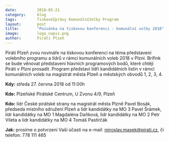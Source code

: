 ```yaml
---
date:         2018-05-21
category:     blog
tags:         TiskovéZprávy KomunálníVolby Program
layout:       post
title:        "Pozvánka na tiskovou konferenci - komunální volby 2018" 
image:        logo_napis.png
author:       Piráti Plzeň
---
```


Piráti Plzeň zvou novináře na tiskovou konferenci na téma představení volebního programu a lídrů v rámci komunálních voleb 2018 v Plzni. Brífink se bude věnovat představení hlavních programových bodů, které chtějí Piráti v Plzni prosadit. Program představí lídři kandidátních listin v rámci komunálních voleb na magistrát města Plzeň a městských obvodů 1, 2, 3, 4.

**Kdy:** středa 27. června 2018 od 11:00h

**Kde:** Plzeňské Pirátské Centrum, U Zvonu 4/9, Plzeň

**Kdo:** lídr České pirátské strany na magistrát města Plzně Pavel Bosák, předseda místního sdružení Plzeň a lídr kandidátky na MO 3 Pavel Šrámek, lídr kandidátky na MO 1 Magdaléna Daňková, lídr kandidátky na MO 2 Petr Vileta a lídr kandidátky na MO 4 Tomáš Pastirčák

**Jak:** prosíme o potvrzení Vaší účasti na e-mail: miroslav.masek@pirati.cz, či telefon: 778 111 465
